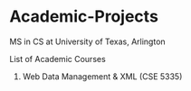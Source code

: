# Academic-Projects
MS in CS at University of Texas, Arlington

List of Academic Courses

1. Web Data Management & XML (CSE 5335)